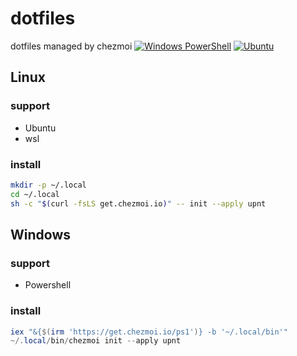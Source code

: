 # dotfiles
dotfiles managed by chezmoi
[![Windows PowerShell](https://github.com/upnt/dotfiles/actions/workflows/chezmoi.yml/badge.svg)](https://github.com/upnt/dotfiles/actions/workflows/powershell-installation.yml)
[![Ubuntu](https://github.com/upnt/dotfiles/actions/workflows/chezmoi.yml/badge.svg)](https://github.com/upnt/dotfiles/actions/workflows/ubuntu-installation.yml)

## Linux
### support
- Ubuntu
- wsl
### install
```bash
mkdir -p ~/.local
cd ~/.local
sh -c "$(curl -fsLS get.chezmoi.io)" -- init --apply upnt
```

## Windows
### support
- Powershell
### install
```powershell
iex "&{$(irm 'https://get.chezmoi.io/ps1')} -b '~/.local/bin'"
~/.local/bin/chezmoi init --apply upnt
```
